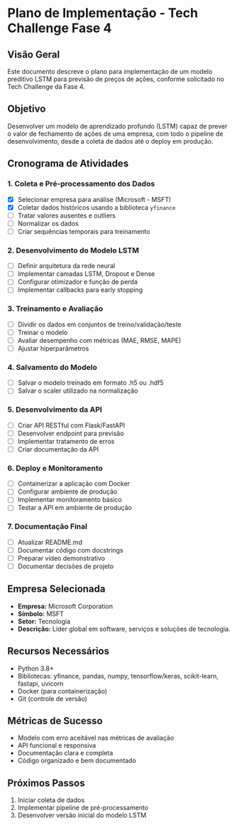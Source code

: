 # Plano de Implementação - Tech Challenge Fase 4

## Visão Geral
Este documento descreve o plano para implementação de um modelo preditivo LSTM para previsão de preços de ações, conforme solicitado no Tech Challenge da Fase 4.

## Objetivo
Desenvolver um modelo de aprendizado profundo (LSTM) capaz de prever o valor de fechamento de ações de uma empresa, com todo o pipeline de desenvolvimento, desde a coleta de dados até o deploy em produção.

## Cronograma de Atividades

### 1. Coleta e Pré-processamento dos Dados
- [x] Selecionar empresa para análise (Microsoft - MSFT)
- [x] Coletar dados históricos usando a biblioteca `yfinance`
- [ ] Tratar valores ausentes e outliers
- [ ] Normalizar os dados
- [ ] Criar sequências temporais para treinamento

### 2. Desenvolvimento do Modelo LSTM
- [ ] Definir arquitetura da rede neural
- [ ] Implementar camadas LSTM, Dropout e Dense
- [ ] Configurar otimizador e função de perda
- [ ] Implementar callbacks para early stopping

### 3. Treinamento e Avaliação
- [ ] Dividir os dados em conjuntos de treino/validação/teste
- [ ] Treinar o modelo
- [ ] Avaliar desempenho com métricas (MAE, RMSE, MAPE)
- [ ] Ajustar hiperparâmetros

### 4. Salvamento do Modelo
- [ ] Salvar o modelo treinado em formato .h5 ou .hdf5
- [ ] Salvar o scaler utilizado na normalização

### 5. Desenvolvimento da API
- [ ] Criar API RESTful com Flask/FastAPI
- [ ] Desenvolver endpoint para previsão
- [ ] Implementar tratamento de erros
- [ ] Criar documentação da API

### 6. Deploy e Monitoramento
- [ ] Containerizar a aplicação com Docker
- [ ] Configurar ambiente de produção
- [ ] Implementar monitoramento básico
- [ ] Testar a API em ambiente de produção

### 7. Documentação Final
- [ ] Atualizar README.md
- [ ] Documentar código com docstrings
- [ ] Preparar vídeo demonstrativo
- [ ] Documentar decisões de projeto

## Empresa Selecionada
- **Empresa:** Microsoft Corporation
- **Símbolo:** MSFT
- **Setor:** Tecnologia
- **Descrição:** Líder global em software, serviços e soluções de tecnologia.

## Recursos Necessários
- Python 3.8+
- Bibliotecas: yfinance, pandas, numpy, tensorflow/keras, scikit-learn, fastapi, uvicorn
- Docker (para containerização)
- Git (controle de versão)

## Métricas de Sucesso
- Modelo com erro aceitável nas métricas de avaliação
- API funcional e responsiva
- Documentação clara e completa
- Código organizado e bem documentado

## Próximos Passos
1. Iniciar coleta de dados
2. Implementar pipeline de pré-processamento
3. Desenvolver versão inicial do modelo LSTM

